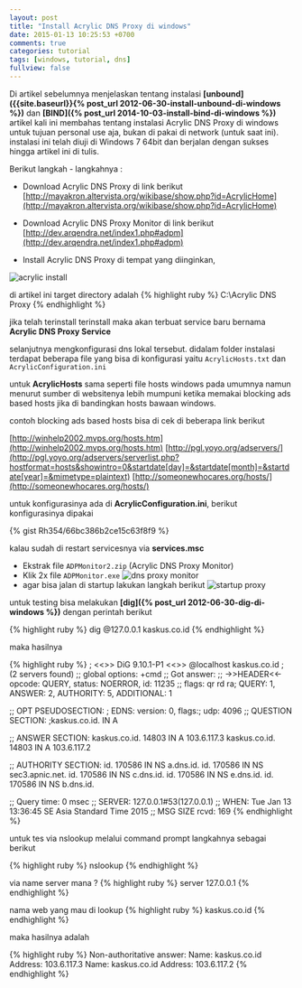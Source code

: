 ```yaml
---
layout: post
title: "Install Acrylic DNS Proxy di windows"
date: 2015-01-13 10:25:53 +0700
comments: true
categories: tutorial
tags: [windows, tutorial, dns]
fullview: false
---
```

Di artikel sebelumnya menjelaskan tentang instalasi **[unbound]({{site.baseurl}}{% post_url 2012-06-30-install-unbound-di-windows %})** dan **[BIND]({% post_url 2014-10-03-install-bind-di-windows %})** artikel kali ini membahas tentang instalasi Acrylic DNS Proxy di windows untuk tujuan personal use aja, bukan di pakai di network (untuk saat ini). instalasi ini telah diuji di Windows 7 64bit dan berjalan dengan sukses hingga artikel ini di tulis.

Berikut langkah - langkahnya :

- Download Acrylic DNS Proxy di link berikut [http://mayakron.altervista.org/wikibase/show.php?id=AcrylicHome](http://mayakron.altervista.org/wikibase/show.php?id=AcrylicHome)

- Download Acrylic DNS Proxy Monitor di link berikut [http://dev.arqendra.net/index1.php#adpm](http://dev.arqendra.net/index1.php#adpm)

- Install Acrylic DNS Proxy di tempat yang diinginkan, 

![acrylic install](http://s6.postimg.org/me8h1b1oh/acrylic.png)

di artikel ini target directory adalah 
{% highlight ruby %}
C:\Acrylic DNS Proxy
{% endhighlight %}

jika telah terinstall terinstall maka akan terbuat service baru bernama **Acrylic DNS Proxy Service**

selanjutnya mengkonfigurasi dns lokal tersebut. didalam folder instalasi terdapat beberapa file yang bisa di konfigurasi yaitu `AcrylicHosts.txt` dan `AcrylicConfiguration.ini`

untuk **AcrylicHosts** sama seperti file hosts windows pada umumnya namun menurut sumber di websitenya lebih mumpuni ketika memakai blocking ads based hosts jika di bandingkan hosts bawaan windows.

contoh blocking ads based hosts bisa di cek di beberapa link berikut

[http://winhelp2002.mvps.org/hosts.htm](http://winhelp2002.mvps.org/hosts.htm) 
[http://pgl.yoyo.org/adservers/](http://pgl.yoyo.org/adservers/serverlist.php?hostformat=hosts&showintro=0&startdate[day]=&startdate[month]=&startdate[year]=&mimetype=plaintext)
[http://someonewhocares.org/hosts/](http://someonewhocares.org/hosts/)

untuk konfigurasinya ada di **AcrylicConfiguration.ini**, berikut konfigurasinya dipakai

{% gist Rh354/66bc386b2ce15c63f8f9 %}

kalau sudah di restart servicesnya via **services.msc**

- Ekstrak file `ADPMonitor2.zip` (Acrylic DNS Proxy Monitor)
- Klik 2x file `ADPMonitor.exe`
![dns proxy monitor](http://s6.postimg.org/xf3m6btxd/dns_proxy.png)
- agar bisa jalan di startup lakukan langkah berikut
![startup proxy](http://s6.postimg.org/5uasf2ce9/startup_dns.png)

untuk testing bisa melakukan **[dig]({% post_url 2012-06-30-dig-di-windows %})** dengan perintah berikut

{% highlight ruby %}
dig @127.0.0.1 kaskus.co.id
{% endhighlight %}

maka hasilnya 

{% highlight ruby %}
; <<>> DiG 9.10.1-P1 <<>> @localhost kaskus.co.id
; (2 servers found)
;; global options: +cmd
;; Got answer:
;; ->>HEADER<<- opcode: QUERY, status: NOERROR, id: 11235
;; flags: qr rd ra; QUERY: 1, ANSWER: 2, AUTHORITY: 5, ADDITIONAL: 1

;; OPT PSEUDOSECTION:
; EDNS: version: 0, flags:; udp: 4096
;; QUESTION SECTION:
;kaskus.co.id.                  IN      A

;; ANSWER SECTION:
kaskus.co.id.           14803   IN      A       103.6.117.3
kaskus.co.id.           14803   IN      A       103.6.117.2

;; AUTHORITY SECTION:
id.                     170586  IN      NS      a.dns.id.
id.                     170586  IN      NS      sec3.apnic.net.
id.                     170586  IN      NS      c.dns.id.
id.                     170586  IN      NS      e.dns.id.
id.                     170586  IN      NS      b.dns.id.

;; Query time: 0 msec
;; SERVER: 127.0.0.1#53(127.0.0.1)
;; WHEN: Tue Jan 13 13:36:45 SE Asia Standard Time 2015
;; MSG SIZE  rcvd: 169
{% endhighlight %}

untuk tes via nslookup melalui command prompt langkahnya sebagai berikut

{% highlight ruby %}
nslookup
{% endhighlight %}
 
via name server mana ?
{% highlight ruby %}
server 127.0.0.1
{% endhighlight %}
 
nama web yang mau di lookup
{% highlight ruby %}
kaskus.co.id
{% endhighlight %}
 
maka hasilnya adalah

{% highlight ruby %} 
Non-authoritative answer:
Name:   kaskus.co.id
Address: 103.6.117.3
Name:   kaskus.co.id
Address: 103.6.117.2
{% endhighlight %}